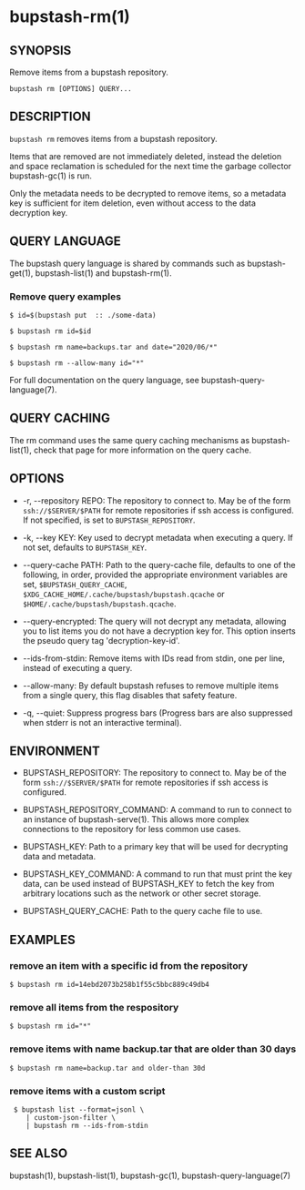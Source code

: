 bupstash-rm(1) 
==============

## SYNOPSIS

Remove items from a bupstash repository.

`bupstash rm [OPTIONS] QUERY... `

## DESCRIPTION

`bupstash rm` removes items from a bupstash repository.

Items that are removed are not immediately deleted, instead the deletion and 
space reclamation is scheduled for the next time the garbage collector bupstash-gc(1)
is run.

Only the metadata needs to be decrypted to remove items, so a metadata key is sufficient
for item deletion, even without access to the data decryption key.

## QUERY LANGUAGE

The bupstash query language is shared by commands such as bupstash-get(1), bupstash-list(1) and bupstash-rm(1).

### Remove query examples
```
$ id=$(bupstash put  :: ./some-data)

$ bupstash rm id=$id

$ bupstash rm name=backups.tar and date="2020/06/*"

$ bupstash rm --allow-many id="*"
```

For full documentation on the query language, see bupstash-query-language(7). 

## QUERY CACHING

The rm command uses the same query caching mechanisms as bupstash-list(1), check that page for
more information on the query cache.

## OPTIONS

* -r, --repository REPO:
  The repository to connect to. May be of the form `ssh://$SERVER/$PATH` for
  remote repositories if ssh access is configured. If not specified, is set to `BUPSTASH_REPOSITORY`.

* -k, --key KEY:
  Key used to decrypt metadata when executing a query. If not set, defaults
  to `BUPSTASH_KEY`.

* --query-cache PATH:
  Path to the query-cache file, defaults to one of the following, in order, provided
  the appropriate environment variables are set, `$BUPSTASH_QUERY_CACHE`,
  `$XDG_CACHE_HOME/.cache/bupstash/bupstash.qcache` or `$HOME/.cache/bupstash/bupstash.qcache`.

* --query-encrypted:
  The query will not decrypt any metadata, allowing you to
  list items you do not have a decryption key for.
  This option inserts the pseudo query tag 'decryption-key-id'.

* --ids-from-stdin:
  Remove items with IDs read from stdin, one per line, instead of executing a query.

* --allow-many:
  By default bupstash refuses to remove multiple items from a single query, this flag
  disables that safety feature.

* -q, --quiet:
  Suppress progress bars (Progress bars are also suppressed when stderr
  is not an interactive terminal).

## ENVIRONMENT

* BUPSTASH_REPOSITORY:
  The repository to connect to. May be of the form `ssh://$SERVER/$PATH` for
  remote repositories if ssh access is configured.

* BUPSTASH_REPOSITORY_COMMAND:
  A command to run to connect to an instance of bupstash-serve(1). This 
  allows more complex connections to the repository for less common use cases.

* BUPSTASH_KEY:
  Path to a primary key that will be used for decrypting data and metadata.

* BUPSTASH_KEY_COMMAND:
  A command to run that must print the key data, can be used instead of BUPSTASH_KEY
  to fetch the key from arbitrary locations such as the network or other secret storage.

* BUPSTASH_QUERY_CACHE:
  Path to the query cache file to use.

## EXAMPLES

### remove an item with a specific id from the repository

```
$ bupstash rm id=14ebd2073b258b1f55c5bbc889c49db4 
```

### remove all items from the respository

```
$ bupstash rm id="*" 
```

### remove items with name backup.tar that are older than 30 days

```
$ bupstash rm name=backup.tar and older-than 30d
```

### remove items with a custom script

```
 $ bupstash list --format=jsonl \
    | custom-json-filter \
    | bupstash rm --ids-from-stdin
```

## SEE ALSO

bupstash(1), bupstash-list(1),  bupstash-gc(1),  bupstash-query-language(7)
